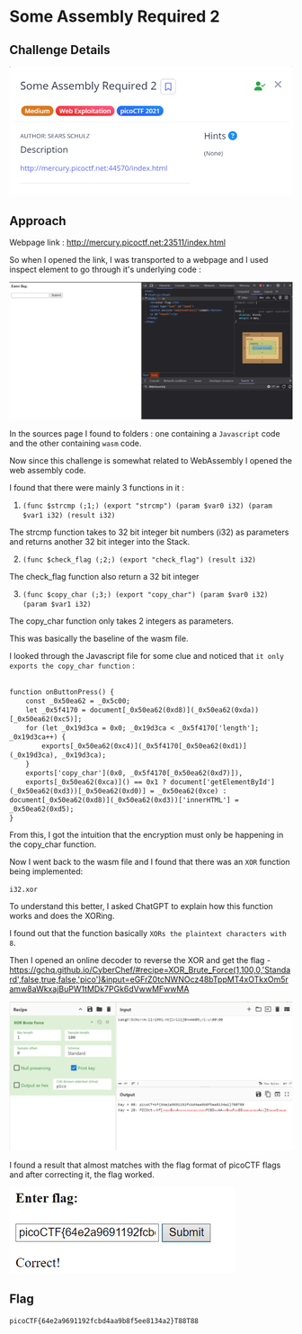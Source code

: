 # Some Assembly Required 2

## Challenge Details

![Error in loading image](./Images/SomeAssemblyRequired2.png)

## Approach

Webpage link : http://mercury.picoctf.net:23511/index.html

So when I opened the link, I was transported to a webpage and I used inspect element to go through it's underlying code :

![Error in loading image](./Images/SomeAssemblyRequired2(1).png)

In the sources page I found to folders : one containing a `Javascript` code and the other containing `wasm` code.

Now since this challenge is somewhat related to WebAssembly I opened the web assembly code.

I found that there were mainly 3 functions in it :

1. `(func $strcmp (;1;) (export "strcmp") (param $var0 i32) (param $var1 i32) (result i32)`

The strcmp function takes to 32 bit integer bit numbers (i32) as parameters and returns another 32 bit integer into the Stack.

2. `(func $check_flag (;2;) (export "check_flag") (result i32)`

The check_flag function also return a 32 bit integer

3. `(func $copy_char (;3;) (export "copy_char") (param $var0 i32) (param $var1 i32)`

The copy_char function only takes 2 integers as parameters.



This was basically the baseline of the wasm file.

I looked through the Javascript file for some clue and noticed that `it only exports the copy_char function` :

```

function onButtonPress() {
    const _0x50ea62 = _0x5c00;
    let _0x5f4170 = document[_0x50ea62(0xd8)](_0x50ea62(0xda))[_0x50ea62(0xc5)];
    for (let _0x19d3ca = 0x0; _0x19d3ca < _0x5f4170['length']; _0x19d3ca++) {
        exports[_0x50ea62(0xc4)](_0x5f4170[_0x50ea62(0xd1)](_0x19d3ca), _0x19d3ca);
    }
    exports['copy_char'](0x0, _0x5f4170[_0x50ea62(0xd7)]),
    exports[_0x50ea62(0xca)]() == 0x1 ? document['getElementById'](_0x50ea62(0xd3))[_0x50ea62(0xd0)] = _0x50ea62(0xce) : document[_0x50ea62(0xd8)](_0x50ea62(0xd3))['innerHTML'] = _0x50ea62(0xd5);
}

```
From this, I got the intuition that the encryption must only be happening in the copy_char function.

Now I went back to the wasm file and I found that there was an `XOR` function being implemented:

`i32.xor`

To understand this better, I asked ChatGPT to explain how this function works and does the XORing.

I found out that the function basically `XORs the plaintext characters with 8`.

Then I opened an online decoder to reverse the XOR and get the flag - https://gchq.github.io/CyberChef/#recipe=XOR_Brute_Force(1,100,0,'Standard',false,true,false,'pico')&input=eGFrZ0tcNWNOcz48bTppMT4xOTkxOm5ramw8aWkxajBuPW1tMDk7PGk6dVwwMFwwMA

![Error in loading image](./Images/SomeAssemblyRequired2(2).png)

I found a result that almost matches with the flag format of picoCTF flags and after correcting it, the flag worked.

![Error in loading image](./Images/SomeAssemblyRequired2(3).png)

## Flag

`picoCTF{64e2a9691192fcbd4aa9b8f5ee8134a2}T88T88`
